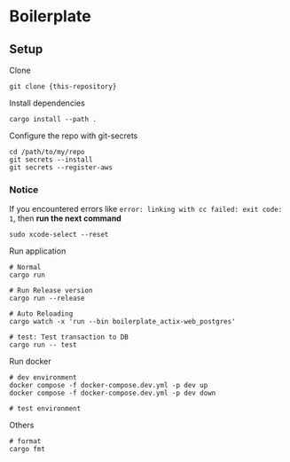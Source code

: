 # Boilerplate

## Setup

Clone

```shell
git clone {this-repository}
```

Install dependencies

```shell
cargo install --path .
```

Configure the repo with git-secrets

```shell
cd /path/to/my/repo
git secrets --install
git secrets --register-aws
```

### Notice
If you encountered errors like `error: linking with cc failed: exit code: 1`, then **run the next command**

```shell
sudo xcode-select --reset
```

Run application

```shell
# Normal
cargo run

# Run Release version
cargo run --release

# Auto Reloading
cargo watch -x 'run --bin boilerplate_actix-web_postgres'

# test: Test transaction to DB
cargo run -- test
```

Run docker

```shell
# dev environment
docker compose -f docker-compose.dev.yml -p dev up
docker compose -f docker-compose.dev.yml -p dev down

# test environment
```

Others

```shell
# format
cargo fmt
```
